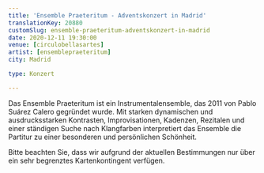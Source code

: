 ```yaml
---
title: 'Ensemble Praeteritum - Adventskonzert in Madrid'
translationKey: 20880
customSlug: ensemble-praeteritum-adventskonzert-in-madrid
date: 2020-12-11 19:30:00
venue: [circulobellasartes]
artist: [ensemblepraeteritum]
city: Madrid

type: Konzert

---
```

Das Ensemble Praeteritum ist ein Instrumentalensemble, das 2011 von Pablo Suárez Calero gegründet wurde. Mit starken dynamischen und ausdrucksstarken Kontrasten, Improvisationen, Kadenzen, Rezitalen und einer ständigen Suche nach Klangfarben interpretiert das Ensemble die Partitur zu einer besonderen und persönlichen Schönheit.

Bitte beachten Sie, dass wir aufgrund der aktuellen Bestimmungen nur über ein sehr begrenztes Kartenkontingent verfügen.

